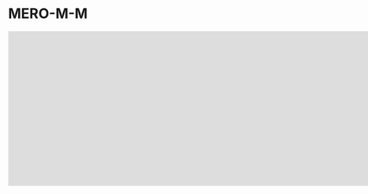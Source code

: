 #                                                       MERO-M-M
<iframe width="6000" height="315" src="https://www.youtube.com/embed/fUQfu_vYdlk?rel=0&amp;controls=0&amp;showinfo=0&amp;start=1" frameborder="0" allow="autoplay; encrypted-media" allowfullscreen></iframe>

